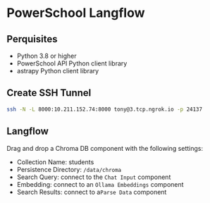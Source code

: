 # PowerSchool Langflow
 
## Perquisites

- Python 3.8 or higher
- PowerSchool API Python client library
- astrapy Python client library

## Create SSH Tunnel

```bash
ssh -N -L 8000:10.211.152.74:8000 tony@3.tcp.ngrok.io -p 24137
```

## Langflow

Drag and drop a Chroma DB component with the following settings:

- Collection Name: students
- Persistence Directory: `/data/chroma`
- Search Query: connect to the `Chat Input` component
- Embedding: connect to an `Ollama Embeddings` component
- Search Results: connect to a`Parse Data` component